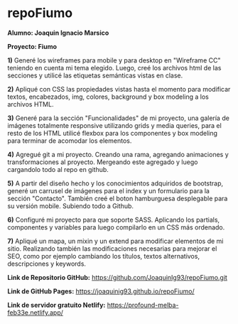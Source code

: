# repoFiumo

**Alumno: Joaquin Ignacio Marsico**

**Proyecto: Fiumo**

**1)** Generé los wireframes para mobile y para desktop en "Wireframe CC" teniendo en cuenta mi tema elegido. Luego, creé los archivos html de las secciones y utilicé las etiquetas semánticas vistas en clase.

**2)** Apliqué con CSS las propiedades vistas hasta el momento para modificar textos, encabezados, img, colores, background y box modeling a los archivos HTML.

**3)** Generé para la sección "Funcionalidades" de mi proyecto, una galería de imágenes totalmente responsive utilizando grids y media queries, para el resto de los HTML utilicé flexbox para los componentes y box modeling para terminar de acomodar los elementos.

**4)** Agregué git a mi proyecto. Creando una rama, agregando animaciones y transformaciones al proyecto. Mergeando este agregado y luego cargandolo todo al repo en github.

**5)** A partir del diseño hecho y los conocimientos adquiridos de bootstrap, generé un carrusel de imágenes para el index y un formulario para la sección "Contacto". También creé el boton hamburguesa desplegable para su versión mobile. Subiendo todo a Github.

**6)** Configuré mi proyecto para que soporte SASS. Aplicando los partials, componentes y variables para luego compilarlo en un CSS más ordenado.

**7)** Apliqué un mapa, un mixin y un extend para modificar elementos de mi sitio. Realizando también las modificaciones necesarias para mejorar el SEO, como por ejemplo cambiando los títulos, textos alternativos, descripciones y keywords.

**Link de Repositorio GitHub:** https://github.com/JoaquinIg93/repoFiumo.git

**Link de GitHub Pages:** https://joaquinig93.github.io/repoFiumo/

**Link de servidor gratuito Netlify:** https://profound-melba-feb33e.netlify.app/